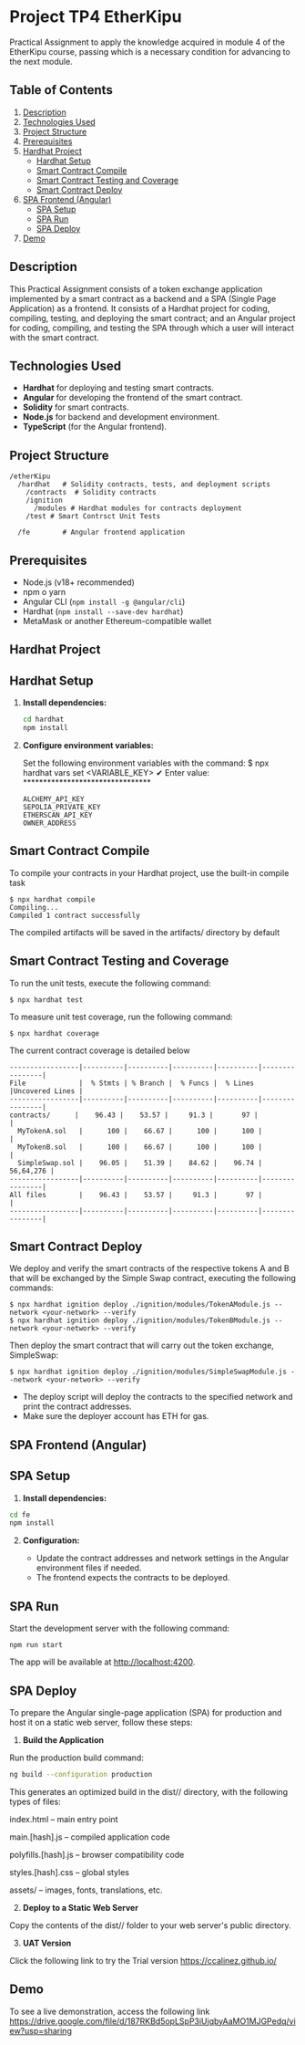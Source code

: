 # Project TP4 EtherKipu

Practical Assignment to apply the knowledge acquired in module 4 of the EtherKipu course, passing which is a necessary condition for advancing to the next module.

## Table of Contents
1. [Description](#description)
2. [Technologies Used](#technologies-used)
3. [Project Structure](#project-structure)
4. [Prerequisites](#prerequisites)
5. [Hardhat Project](#hardhat-project)
   - [Hardhat Setup](#hardhat-setup)
   - [Smart Contract Compile](#smart-contract-compile)
   - [Smart Contract Testing and Coverage](#smart-contract-testing-and-coverage)
   - [Smart Contract Deploy](#smart-contract-deploy)
6. [SPA Frontend (Angular)](#spa-frontend-angular)
   - [SPA Setup](#spa_setup)
   - [SPA Run](#spa-run)
   - [SPA Deploy](#spa-deploy)
7. [Demo](#demo)

## Description

This Practical Assignment consists of a token exchange application implemented by a smart contract as a backend and a SPA (Single Page Application) as a frontend.
It consists of a Hardhat project for coding, compiling, testing, and deploying the smart contract; and an Angular project for coding, compiling, and testing the SPA through which a user will interact with the smart contract.

## Technologies Used

- **Hardhat** for deploying and testing smart contracts.
- **Angular** for developing the frontend of the smart contract.
- **Solidity** for smart contracts.
- **Node.js** for backend and development environment.
- **TypeScript** (for the Angular frontend).

## Project Structure

```
/etherKipu
  /hardhat   # Solidity contracts, tests, and deployment scripts
    /contracts  # Solidity contracts
    /ignition
      /modules # Hardhat modules for contracts deployment
    /test # Smart Contrsct Unit Tests 

  /fe        # Angular frontend application
```

## Prerequisites

- Node.js (v18+ recommended)
- npm o yarn
- Angular CLI (`npm install -g @angular/cli`)
- Hardhat (`npm install --save-dev hardhat`)
- MetaMask or another Ethereum-compatible wallet

## Hardhat Project

## Hardhat Setup

1. **Install dependencies:**
   ```bash
   cd hardhat
   npm install
   ```

2. **Configure environment variables:**

   Set the following environment variables with the command:
   $ npx hardhat vars set <VARIABLE_KEY>
   ✔ Enter value: ********************************

   ```
   ALCHEMY_API_KEY
   SEPOLIA_PRIVATE_KEY
   ETHERSCAN_API_KEY
   OWNER_ADDRESS
   ```

## Smart Contract Compile
To compile your contracts in your Hardhat project, use the built-in compile task

   ```
   $ npx hardhat compile
   Compiling...
   Compiled 1 contract successfully
   ```
The compiled artifacts will be saved in the artifacts/ directory by default

## Smart Contract Testing and Coverage
To run the unit tests, execute the following command:

   ```
   $ npx hardhat test
   ```
To measure unit test coverage, run the following command:

   ```
   $ npx hardhat coverage
   ```

The current contract coverage is detailed below
  ```
-----------------|----------|----------|----------|----------|----------------|
File             |  % Stmts | % Branch |  % Funcs |  % Lines |Uncovered Lines |
-----------------|----------|----------|----------|----------|----------------|
  contracts/      |    96.43 |    53.57 |     91.3 |       97 |                |
    MyTokenA.sol   |      100 |    66.67 |      100 |      100 |                |
    MyTokenB.sol   |      100 |    66.67 |      100 |      100 |                |
    SimpleSwap.sol |    96.05 |    51.39 |    84.62 |    96.74 |      56,64,276 |
-----------------|----------|----------|----------|----------|----------------|
All files        |    96.43 |    53.57 |     91.3 |       97 |                |
-----------------|----------|----------|----------|----------|----------------|
   ```

## Smart Contract Deploy
We deploy and verify the smart contracts of the respective tokens A and B that will be exchanged by the Simple Swap contract, executing the following commands:

   ```
   $ npx hardhat ignition deploy ./ignition/modules/TokenAModule.js --network <your-network> --verify
   $ npx hardhat ignition deploy ./ignition/modules/TokenBModule.js --network <your-network> --verify
   ```

Then deploy the smart contract that will carry out the token exchange, SimpleSwap:

   ```
   $ npx hardhat ignition deploy ./ignition/modules/SimpleSwapModule.js --network <your-network> --verify
   ```

- The deploy script will deploy the contracts to the specified network and print the contract addresses.
- Make sure the deployer account has ETH for gas.

 ## SPA Frontend (Angular)

 ## SPA Setup

 1. **Install dependencies:**

   ```bash
   cd fe
   npm install
   ```

2. **Configuration:**

   - Update the contract addresses and network settings in the Angular environment files if needed.
   - The frontend expects the contracts to be deployed.

## SPA Run

Start the development server with the following command:

   ```
   npm run start
   ```
The app will be available at [http://localhost:4200](http://localhost:4200).

## SPA Deploy

To prepare the Angular single-page application (SPA) for production and host it on a static web server, follow these steps:

1. **Build the Application**

Run the production build command:

```bash
ng build --configuration production
```

This generates an optimized build in the dist/<project-name>/ directory, with the following types of files:

index.html – main entry point

main.[hash].js – compiled application code

polyfills.[hash].js – browser compatibility code

styles.[hash].css – global styles

assets/ – images, fonts, translations, etc.


2. **Deploy to a Static Web Server**

Copy the contents of the dist/<project-name>/ folder to your web server's public directory.

3. **UAT Version**

Click the following link to try the Trial version https://ccalinez.github.io/

## Demo
To see a live demonstration, access the following link https://drive.google.com/file/d/187RKBd5opLSpP3iUjqbyAaMO1MJGPedq/view?usp=sharing
